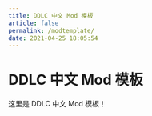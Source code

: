 ```yaml
---
title: DDLC 中文 Mod 模板
article: false
permalink: /modtemplate/
date: 2021-04-25 18:05:54
---
```


# DDLC 中文 Mod 模板

这里是 DDLC 中文 Mod 模板！

